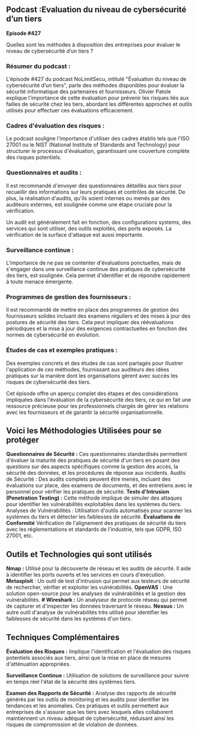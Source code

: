 ## Podcast :Evaluation du niveau de cybersécurité d’un tiers

**Episode #427**

Quelles sont les méthodes à disposition des entreprises pour évaluer le niveau de cybersécurité d’un tiers ?


### Résumer du podcast :

L'épisode #427 du podcast NoLimitSecu, intitulé "Évaluation du niveau de cybersécurité d’un tiers", parle des méthodes disponibles pour évaluer la sécurité informatique des partenaires et fournisseurs. Olivier Patole explique l'importance de cette évaluation pour prévenir les risques liés aux failles de sécurité chez les tiers, abordant les différentes approches et outils utilisés pour effectuer ces évaluations efficacement.

### Cadres d'évaluation des risques :
 Le podcast souligne l'importance d'utiliser des cadres établis tels que l'ISO 27001 ou le NIST (National Institute of Standards and Technology) pour structurer le processus d'évaluation, garantissant une couverture complète des risques potentiels.

### Questionnaires et audits :
Il est recommandé d'envoyer des questionnaires détaillés aux tiers pour recueillir des informations sur leurs pratiques et contrôles de sécurité. De plus, la réalisation d'audits, qu'ils soient internes ou menés par des auditeurs externes, est soulignée comme une étape cruciale pour la vérification.

Un audit est généralement fait en fonction, des configurations systems, des services qui sont utiliser, des outils exploités, des ports exposés. La vérification de la surface d'attaque est aussi importante.


### Surveillance continue :
L'importance de ne pas se contenter d'évaluations ponctuelles, mais de s'engager dans une surveillance continue des pratiques de cybersécurité des tiers, est soulignée. Cela permet d'identifier et de répondre rapidement à toute menace émergente.

### Programmes de gestion des fournisseurs :
Il est recommandé de mettre en place des programmes de gestion des fournisseurs solides incluant des examens réguliers et des mises à jour des postures de sécurité des tiers. Cela peut impliquer des réévaluations périodiques et la mise à jour des exigences contractuelles en fonction des normes de cybersécurité en évolution.

### Études de cas et exemples pratiques :
Des exemples concrets et des études de cas sont partagés pour illustrer l'application de ces méthodes, fournissant aux auditeurs des idées pratiques sur la manière dont les organisations gèrent avec succès les risques de cybersécurité des tiers.

Cet épisode offre un aperçu complet des étapes et des considérations impliquées dans l'évaluation de la cybersécurité des tiers, ce qui en fait une ressource précieuse pour les professionnels chargés de gérer les relations avec les fournisseurs et de garantir la sécurité organisationnelle.


## Voici les Méthodologies Utilisées pour se protéger

**Questionnaires de Sécurité :**
 Ces questionnaires standardisés permettent d'évaluer la maturité des pratiques de sécurité d'un tiers en posant des questions sur des aspects spécifiques comme la gestion des accès, la sécurité des données, et les procédures de réponse aux incidents.
Audits de Sécurité : Des audits complets peuvent être menés, incluant des évaluations sur place, des examens de documents, et des entretiens avec le personnel pour vérifier les pratiques de sécurité.
**Tests d'Intrusion (Penetration Testing) :**
 Cette méthode implique de simuler des attaques pour identifier les vulnérabilités exploitables dans les systèmes du tiers.
Analyses de Vulnérabilités : Utilisation d'outils automatisés pour scanner les systèmes du tiers et détecter les faiblesses de sécurité.
**Évaluations de Conformité**
 Vérification de l'alignement des pratiques de sécurité du tiers avec les réglementations et standards de l'industrie, tels que 
GDPR, ISO 27001, etc.

## Outils et Technologies qui sont utilisés

**Nmap :** Utilisé pour la découverte de réseau et les audits de sécurité. Il aide à identifier les ports ouverts et les services en cours d'exécution.
**Metasploit** : Un outil de test d'intrusion qui permet aux testeurs de sécurité de rechercher, vérifier et exploiter les vulnérabilités.
**OpenVAS** : Une solution open-source pour les analyses de vulnérabilités et la gestion des vulnérabilités.
**# Wireshark :** Un analyseur de protocole réseau qui permet de capturer et d'inspecter les données traversant le réseau.
**Nessus :** Un autre outil d'analyse de vulnérabilités très utilisé pour identifier les faiblesses de sécurité dans les systèmes d'un tiers.

## Techniques Complémentaires

**Évaluation des Risques :** Implique l'identification et l'évaluation des risques potentiels associés aux tiers, ainsi que la mise en place de mesures d'atténuation appropriées.

**Surveillance Continue :** Utilisation de solutions de surveillance pour suivre en temps réel l'état de la sécurité des systèmes tiers.

**Examen des Rapports de Sécurité :** Analyse des rapports de sécurité générés par les outils de monitoring et les audits pour identifier les tendances et les anomalies.
Ces pratiques et outils permettent aux entreprises de s'assurer que les tiers avec lesquels elles collaborent maintiennent un niveau adéquat de cybersécurité, réduisant ainsi les risques de compromission et de violation de données.

